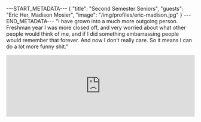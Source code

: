 ---START_METADATA---
{
  "title": "Second Semester Seniors",
  "guests": "Eric Her, Madison Mosier",
  "image": "/img/profiles/eric-madison.jpg"
}
---END_METADATA---
"I have grown into a much more outgoing person. Freshman year I was more closed off, and very worried about what other people would think of me, and if I did something embarrassing people would remember that forever. And now I don’t really care. So it means I can do a lot more funny shit."

<iframe width="100%" height="166" scrolling="no" frameborder="no" allow="autoplay" src="https://w.soundcloud.com/player/?url=https%3A//api.soundcloud.com/tracks/395201214&amp;color=%23e44434&amp;auto_play=false&amp;hide_related=false&amp;show_comments=true&amp;show_user=true&amp;show_reposts=false&amp;show_teaser=true"></iframe>
<br />
